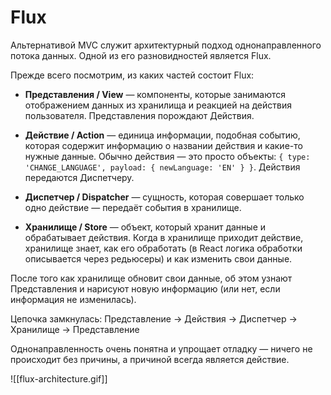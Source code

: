 # Flux

Альтернативой MVC служит архитектурный подход однонаправленного потока данных. Одной из его разновидностей является Flux.

Прежде всего посмотрим, из каких частей состоит Flux:

- **Представления / View** — компоненты, которые занимаются отображением данных из хранилища и реакцией на действия пользователя. Представления порождают Действия.

- **Действие / Action** — единица информации, подобная событию, которая содержит информацию о названии действия и какие-то нужные данные. Обычно действия — это просто объекты: `{ type: 'CHANGE_LANGUAGE', payload: { newLanguage: 'EN' } }`. Действия передаются Диспетчеру.

- **Диспетчер / Dispatcher** — сущность, которая совершает только одно действие — передаёт события в хранилище.

- **Хранилище / Store** — объект, который хранит данные и обрабатывает действия. Когда в хранилище приходит действие, хранилище знает, как его обработать (в React логика обработки описывается через редьюсеры) и как изменить свои данные.

После того как хранилище обновит свои данные, об этом узнают Представления и нарисуют новую информацию (или нет, если информация не изменилась).

Цепочка замкнулась: 
Представление → Действия → Диспетчер → Хранилище → Представление

Однонаправленность очень понятна и упрощает отладку — ничего не происходит без причины, а причиной всегда является действие.

![[flux-architecture.gif]]